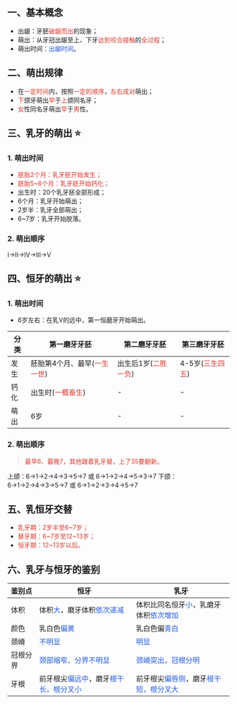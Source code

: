 ## 一、基本概念
* 出龈：牙胚<font color="#d83931">破龈而出</font>的现象；
* 萌出：从牙冠出龈至上、下牙<font color="#d83931">达到咬合接触</font>的<font color="#d83931">全过程</font>；
* 萌出时间：<font color="#245bdb">出龈时间</font>。

## 二、萌出规律
* 在<font color="#d83931">一定时间</font>内，按照<font color="#d83931">一定的顺序</font>，<font color="#d83931">左右成对</font>萌出；
* <font color="#d83931">下</font>颌牙萌出<font color="#d83931">早</font>于<font color="#d83931">上</font>颌同名牙；
* <font color="#d83931">女</font>性同名牙萌出<font color="#d83931">早</font>于<font color="#d83931">男</font>性。

## 三、乳牙的萌出 ⭐️
### 1. 萌出时间
* <font color="#d83931">胚胎2个月：乳牙胚开始发生；</font>
* <font color="#d83931">胚胎5~6个月：乳牙胚开始钙化；</font>
* 出生时：20个乳牙胚全部形成；
* 6个月：乳牙开始萌出；
* 2岁半：乳牙全部萌出；
* 6~7岁：乳牙开始脱落。
### 2. 萌出顺序
I→II→IV→III→V

## 四、恒牙的萌出 ⭐️
###  1. 萌出时间
* 6岁左右：在乳V的远中，第一恒磨牙开始萌出。

| 分类  | 第一磨牙牙胚                                                                    | 第二磨牙牙胚                                   | 第三磨牙牙胚                                  |
| --- | ------------------------------------------------------------------------- | ---------------------------------------- | --------------------------------------- |
| 发生  | 胚胎第4个月、最早(<font color="#d83931"><font color="#d83931"></font>一生一世</font>) | 出生后1岁(<font color="#d83931">二胜一负</font>) | 4-5岁(<font color="#d83931">三生四五</font>) |
| 钙化  | 出生时(<font color="#d83931">一概畜生</font>)                                    | -                                        | -                                       |
| 萌出  | 6岁                                                                        | -                                        | -                                       |
### 2. 萌出顺序
> <font color="#d83931">最早6、最晚7，其他跟着乳牙替，上了35要翻新。</font>

上颌：6→1→2→4→3→5→7  或 6→1→2→4→5→3→7
下颌：6→1→2→4→3→5→7 或  6→1→2→3→4→5→7

## 五、乳恒牙交替
* <font color="#d83931">乳牙期：2岁半至6~7岁；</font>
* <font color="#d83931">替牙期：6~7岁至12~13岁；</font>
* <font color="#d83931">恒牙期：12~13岁以后。</font>

## 六、乳牙与恒牙的鉴别

| 鉴别点  | 恒牙                                                                           | 乳牙                                                                           |
| ---- | ---------------------------------------------------------------------------- | ---------------------------------------------------------------------------- |
| 体积   | 体积<font color="#245bdb">大</font>，磨牙体积<font color="#245bdb">依次递减</font>       | 体积比同名恒牙<font color="#245bdb">小</font>，乳磨牙体积<font color="#245bdb">依次增加</font> |
| 颜色   | 乳白色<font color="#245bdb">偏黄</font>                                           | 乳白色偏<font color="#245bdb">青白</font>                                          |
| 颈嵴   | <font color="#245bdb">不明显</font>                                             | <font color="#245bdb">明显</font>                                              |
| 冠根分界 | <font color="#245bdb">颈部缩窄、分界不明显</font>                                      | <font color="#245bdb">颈嵴突出，冠根分明</font>                                       |
| 牙根   | 前牙根尖<font color="#245bdb">偏远中</font>，磨牙<font color="#245bdb">根干长，根分叉小</font> | 前牙根尖<font color="#245bdb">偏唇侧</font>，磨牙<font color="#245bdb">根干短，根分叉大</font>                              |





